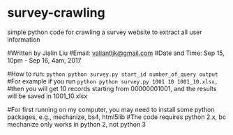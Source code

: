 # survey-crawling
simple python code for crawling a survey website to extract all user information

#Written by Jialin Liu 
#Email: valiantljk@gmail.com
#Date and Time: Sep 15, 10pm - Sep 16, 4am, 2017

#How to run:
        ```python
          python survey.py start_id number_of_query output
        ```
#For example if you run
        ```python
          python survey.py 1001 10 1001_10.xlsx,
        ```
#then you will get 10 records starting from 00000001001, and the results will be saved in 1001_10.xlsx

#For first running on my computer, you may need to install some python packages, e.g., mechanize, bs4, html5lib
#The code requires python 2.x, bc mechanize only works in python 2, not python 3

